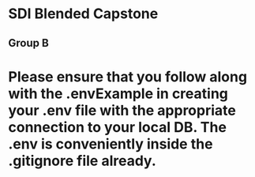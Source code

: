 # SDI Blended Capstone
## Group B



# Please ensure that you follow along with the .envExample in creating your .env file with the appropriate connection to your local DB. The .env is conveniently inside the .gitignore file already.